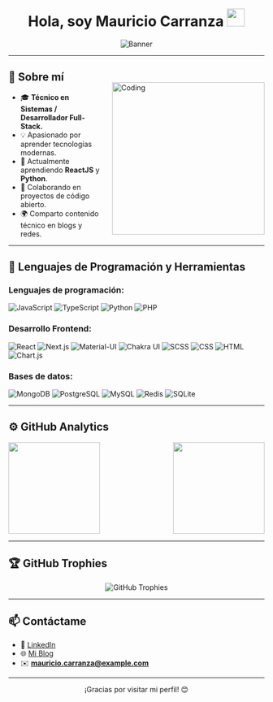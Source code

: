 <h1 align="center"><b>Hola, soy Mauricio Carranza</b> <img src="https://media.giphy.com/media/hvRJCLFzcasrR4ia7z/giphy.gif" width="35"></h1>

<!-- Banner principal -->
<p align="center">
  <img src="https://via.placeholder.com/1200x300?text=Bienvenidos+a+mi+Perfil+%F0%9F%8C%88" alt="Banner">
</p>

---

## 🌟 **Sobre mí**

<img align="right" alt="Coding" width="300" src="https://cdn.dribbble.com/users/1277312/screenshots/14733298/media/39b1045e593737587dd60e42c8422d1f.gif" style="margin: -20px 0 20px 20px;">
  
- 🎓 **Técnico en Sistemas / Desarrollador Full-Stack.**
- 💡 Apasionado por aprender tecnologías modernas.
- 🌱 Actualmente aprendiendo **ReactJS** y **Python**.
- 🚀 Colaborando en proyectos de código abierto.
- 🌍 Comparto contenido técnico en blogs y redes.

---

## 🚀 **Lenguajes de Programación y Herramientas**

### Lenguajes de programación:
![JavaScript](https://img.shields.io/badge/-JavaScript-000?&logo=JavaScript)
![TypeScript](https://img.shields.io/badge/-TypeScript-000?&logo=TypeScript&logoColor=007ACC)
![Python](https://img.shields.io/badge/-Python-000?&logo=Python)
![PHP](https://img.shields.io/badge/-PHP-000?&logo=PHP)

### Desarrollo Frontend:
![React](https://img.shields.io/badge/-React-000?&logo=React)
![Next.js](https://img.shields.io/badge/-Next.js-000?&logo=Next.js)
![Material-UI](https://img.shields.io/badge/-Material--UI-000?&logo=Material-UI)
![Chakra UI](https://img.shields.io/badge/-Chakra%20UI-000?&logo=Chakra-UI)
![SCSS](https://img.shields.io/badge/-SCSS-000?&logo=Sass)
![CSS](https://img.shields.io/badge/-CSS-000?&logo=CSS3)
![HTML](https://img.shields.io/badge/-HTML-000?&logo=HTML5)
![Chart.js](https://img.shields.io/badge/-Chart.js-000?&logo=Chart.js)

### Bases de datos:
![MongoDB](https://img.shields.io/badge/-MongoDB-000?&logo=MongoDB)
![PostgreSQL](https://img.shields.io/badge/-PostgreSQL-000?&logo=PostgreSQL)
![MySQL](https://img.shields.io/badge/-MySQL-000?&logo=MySQL)
![Redis](https://img.shields.io/badge/-Redis-000?&logo=Redis)
![SQLite](https://img.shields.io/badge/-SQLite-000?&logo=SQLite)

---

## ⚙️ **GitHub Analytics**

<div style="display: flex; justify-content: space-between; align-items: center;">
  <a href="https://github.com/AVS1508">
    <img height="180em" src="https://github-readme-stats-eight-theta.vercel.app/api?username=AVS1508&show_icons=true&theme=algolia&include_all_commits=true&count_private=true"/>
  </a>
  <a href="https://github.com/AVS1508">
    <img height="180em" src="https://github-readme-stats-eight-theta.vercel.app/api/top-langs/?username=AVS1508&layout=compact&langs_count=8&theme=algolia"/>
  </a>
</div>

---

## 🏆 **GitHub Trophies**

<p align="center">
  <img src="https://github-profile-trophy.vercel.app/?username=CodeWhiteWeb&theme=discord&no-frame=false&no-bg=false&margin-w=4" alt="GitHub Trophies">
</p>

---

## 📫 **Contáctame**

- 💼 [LinkedIn](https://linkedin.com)  
- 🌐 [Mi Blog](https://mi-blog.com)  
- ✉️ **mauricio.carranza@example.com**

---

<p align="center">
  ¡Gracias por visitar mi perfil! 😊
</p>
